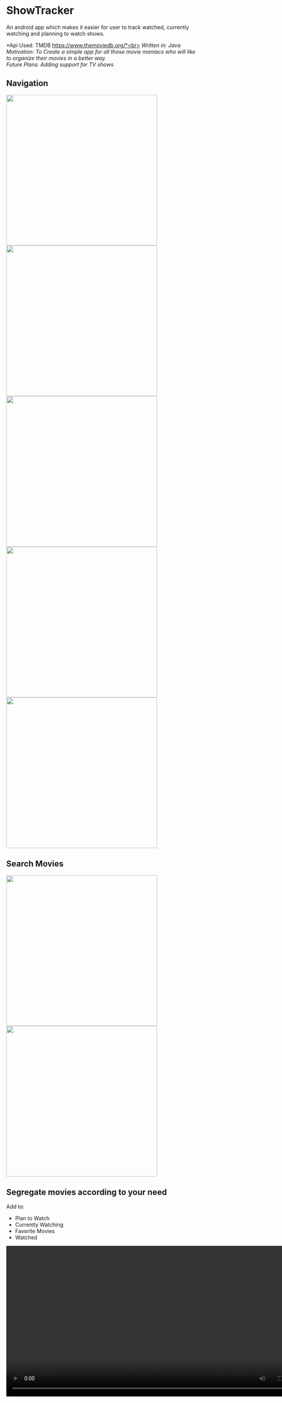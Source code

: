 # ShowTracker
An android app which makes it easier for user to track watched, currently watching and planning to watch shows.

*Api Used: TMDB https://www.themoviedb.org/*<br>
*Written in: Java*<br>
*Motivation: To Create a simple app for all those movie maniacs who will like to organize their movies in a better way.*<br>
*Future Plans: Adding support for TV shows*<br>
## Navigation
<p>
<img src="https://user-images.githubusercontent.com/94881380/216285625-495f6ec2-da78-4cfc-a4f3-4e56539ae35c.jpg" height = 400px>
<img src="https://user-images.githubusercontent.com/94881380/216286510-528df205-e339-4eb7-ac52-8140e9b3f72a.jpg" height = 400px>
<img src="https://user-images.githubusercontent.com/94881380/216287081-08a12910-a520-4345-b029-4fef42587fed.jpg" height = 400px>
  <br>
<img src="https://user-images.githubusercontent.com/94881380/216287241-f4257ec6-4e21-4705-b523-f1b9f83f1d46.jpg" height = 400px>
<img src="https://user-images.githubusercontent.com/94881380/216287687-28498beb-b8b6-4149-b3ed-442dda89d79b.jpg" height = 400px>
</p>

## Search Movies
<p>
<img src="https://user-images.githubusercontent.com/94881380/216288104-4ab08879-9a12-4b5f-af2c-fe33d05f3a34.jpg" height = 400px>
<img src="https://user-images.githubusercontent.com/94881380/216288221-7bd33d48-ee20-4950-a87e-4db5af7f4c5e.jpg" height = 400px>
</p>

## Segregate movies according to your need

Add to:
<ul>
  <li>Plan to Watch</li>
  <li>Currently Watching</li>
  <li>Favorite Movies</li>
  <li>Watched</li>  
</ul>
<video src="https://user-images.githubusercontent.com/94881380/216292110-ceea5d22-2f91-4d67-9082-9b3a26d12ee9.mp4" height = 400px>




